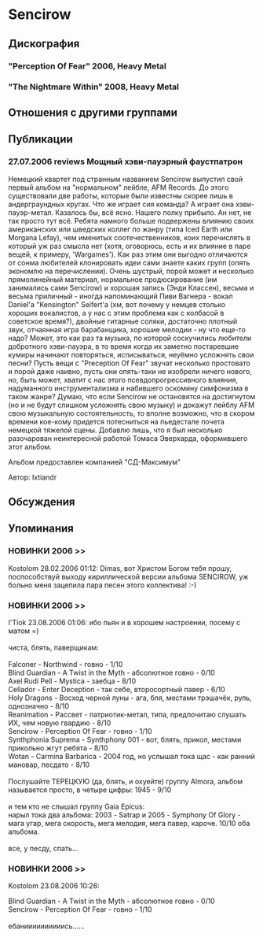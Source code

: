 # Sencirow



## Дискография

### "Perception Of Fear" 2006, Heavy Metal



### "The Nightmare Within" 2008, Heavy Metal




## Отношения с другими группами


## Публикации

### 27.07.2006 reviews Мощный хэви-пауэрный фаустпатрон

<P>Немецкий квартет под странным названием Sencirow выпустил свой первый альбом&nbsp;на "нормальном" лейбле, AFM Records. До этого существовали две работы, которые были известны скорее лишь в андерграундных кругах. Что же играет сия команда? А играет она хэви-пауэр-метал. Казалось бы, всё ясно. Нашего полку прибыло. Ан нет, не так просто тут всё. Ребята намного больше подвержены влиянию своих американских или шведских коллег по жанру (типа Iced Earth или Morgana Lefay), чем именитых соотечественников, коих перечислять в который уж раз смысла нет (хотя, оговорюсь, есть и их влияние в паре вещей, к примеру, 'Wargames'). Как раз этим они выгодно отличаются от сонма любителей клонировать идеи сами знаете каких групп (опять экономлю на перечислении). Очень шустрый, порой может и несколько прямолинейный материал, нормальное продюсирование (им занимались сами Sencirow) и хорошая запись (Энди Классен), весьма и весьма приличный - иногда напоминающий Пиви Вагнера - вокал Daniel'а "Kensington" Seifert'а (хм, вот почему у немцев столько хороших вокалистов, а у нас с этим проблема как с колбасой в советское время?), двойные гитарные соляки, достаточно плотный звук, отчаянная игра барабанщика, хорошие мелодии&nbsp;- ну что еще-то надо? Может, это как раз та музыка, по которой соскучились любители добротного хэви-пауэра, в то время когда их заметно постаревшие кумиры начинают повторяться, исписываться, неуёмно усложнять свои песни? Пусть вещи с "Preception Of Fear" звучат несколько простовато и порой даже наивно, пусть они опять-таки не изобрели ничего нового, но, быть может, хватит с нас этого псевдопрогрессивного влияния, надуманного инструментализма и набившего оскомину симфонизма в таком жанре? Думаю, что если Sencirow не остановятся на достигнутом (но и не будут слишком усложнять свою музыку) и докажут лейблу AFM свою музыкальную состоятельность, то вполне возможно, что в скором времени кое-кому придется потесниться на пьедестале почета немецкой тяжелой сцены. Добавлю лишь, что я был несколько разочарован неинтересной работой Томаса Эверхарда, оформившего этот альбом.</P>
<P>Альбом предоставлен компанией "СД-Максимум"</P>
Автор: Ixtiandr


## Обсуждения


## Упоминания

### НОВИНКИ 2006 &gt;&gt;

Kostolom 28.02.2006 01:12:
Dimas, вот Христом Богом тебя прошу, поспособствуй выходу кириллической версии альбома SENCIROW, уж больно меня зацепила пара песен этого коллектива! :-)

### НОВИНКИ 2006 &gt;&gt;

I'Tiok 23.08.2006 01:06:
ибо пьян и в хорошем настроении, посему с матом =)<BR><BR>чиста, блять, паверщикам:<BR><BR>Falconer - Northwind - говно - 1/10<BR>Blind Guardian - A Twist in the Myth - абсолютное говно - 0/10<BR>Axel Rudi Pell - Mystica - заебца - 8/10<BR>Cellador - Enter Deception - так себе, второсортный павер - 6/10<BR>Holy Dragons - Восход черной луны - ага, бля, местами трэшачёк, руль, однозначно - 8/10<BR>Reanimation - Рассвет - патриотик-метал, типа, предпочитаю слушать ИХ, чем новую гвардию - 8/10<BR>Sencirow - Perception Of Fear - говно - 1/10<BR>Synthphonia Suprema - Synthphony 001 - вот, блять, прикол, местами прикольно жгут ребята - 8/10<BR>Wotan - Carmina Barbarica - 2004 год, но услышал тока щас - как ранний мановар, песдато - 8/10<BR><BR>Послушайте ТЕРЕЦКУЮ (да, блять, и охуейте) группу Almora, альбом называется просто, в четыре цифры: 1945 - 9/10<BR><BR>и тем кто не слышал группу Gaia Epicus:<BR>нарыл тока два альбома: 2003 - Satrap и 2005 - Symphony Of Glory - мага угар, мега скорость, мега мелодия, мега павер, кароче. 10/10 оба альбома.<BR><BR>все, у песду, спать...

### НОВИНКИ 2006 &gt;&gt;

Kostolom 23.08.2006 10:26:
<DIV CLASS="quote">Blind Guardian - A Twist in the Myth - абсолютное говно - 0/10<BR>Sencirow - Perception Of Fear - говно - 1/10</DIV><BR>ебаниииииииииись......

